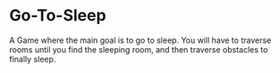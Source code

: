 # Go-To-Sleep
A Game where the main goal is to go to sleep. You will have to traverse rooms until you find the sleeping room, and then traverse obstacles to finally sleep.
